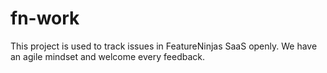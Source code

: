 # fn-work
This project is used to track issues in FeatureNinjas SaaS openly. We have an agile mindset and welcome every feedback.
